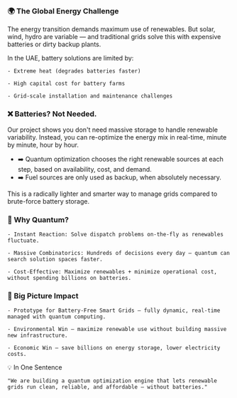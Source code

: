 ### 🌍 The Global Energy Challenge

The energy transition demands maximum use of renewables.
But solar, wind, hydro are variable — and traditional grids solve this with expensive batteries or dirty backup plants.

In the UAE, battery solutions are limited by:

    - Extreme heat (degrades batteries faster)

    - High capital cost for battery farms

    - Grid-scale installation and maintenance challenges

### ❌ Batteries? Not Needed.

Our project shows you don't need massive storage to handle renewable variability.
Instead, you can re-optimize the energy mix in real-time, minute by minute, hour by hour.

- ➡️ Quantum optimization chooses the right renewable sources at each step, based on availability, cost, and demand.
- ➡️ Fuel sources are only used as backup, when absolutely necessary.

This is a radically lighter and smarter way to manage grids compared to brute-force battery storage.

### 🧠 Why Quantum?

    - Instant Reaction: Solve dispatch problems on-the-fly as renewables fluctuate.

    - Massive Combinatorics: Hundreds of decisions every day — quantum can search solution spaces faster.

    - Cost-Effective: Maximize renewables + minimize operational cost, without spending billions on batteries.

### 🚀 Big Picture Impact

    - Prototype for Battery-Free Smart Grids — fully dynamic, real-time managed with quantum computing.

    - Environmental Win — maximize renewable use without building massive new infrastructure.

    - Economic Win — save billions on energy storage, lower electricity costs.

💡 In One Sentence

    "We are building a quantum optimization engine that lets renewable grids run clean, reliable, and affordable — without batteries."